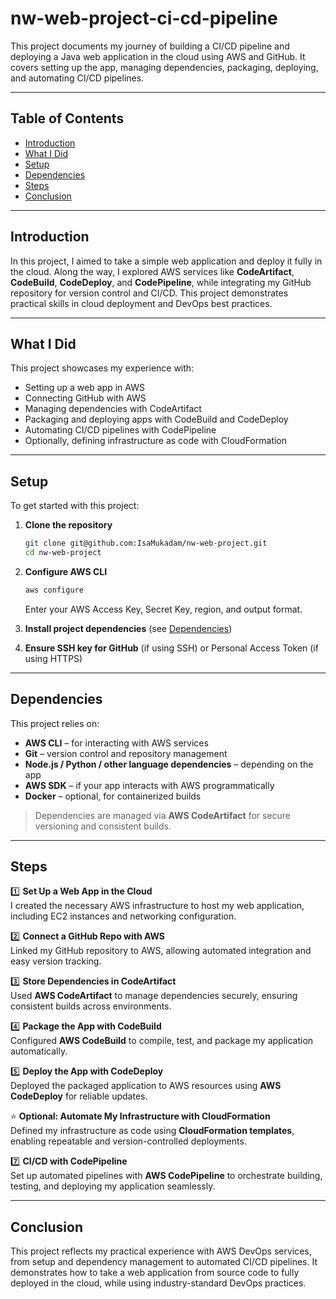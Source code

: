 # nw-web-project-ci-cd-pipeline

This project documents my journey of building a CI/CD pipeline and deploying a Java web application in the cloud using AWS and GitHub. It covers setting up the app, managing dependencies, packaging, deploying, and automating CI/CD pipelines.

---

## Table of Contents

- [Introduction](#introduction)  
- [What I Did](#what-i-did)  
- [Setup](#setup)  
- [Dependencies](#dependencies)  
- [Steps](#steps)  
- [Conclusion](#conclusion)  

---

## Introduction

In this project, I aimed to take a simple web application and deploy it fully in the cloud. Along the way, I explored AWS services like **CodeArtifact**, **CodeBuild**, **CodeDeploy**, and **CodePipeline**, while integrating my GitHub repository for version control and CI/CD. This project demonstrates practical skills in cloud deployment and DevOps best practices.

---

## What I Did

This project showcases my experience with:

- Setting up a web app in AWS  
- Connecting GitHub with AWS  
- Managing dependencies with CodeArtifact  
- Packaging and deploying apps with CodeBuild and CodeDeploy  
- Automating CI/CD pipelines with CodePipeline  
- Optionally, defining infrastructure as code with CloudFormation  

---

## Setup

To get started with this project:

1. **Clone the repository**  
    ```bash
    git clone git@github.com:IsaMukadam/nw-web-project.git
    cd nw-web-project
    ```

2. **Configure AWS CLI**  
    ```bash
    aws configure
    ```
    Enter your AWS Access Key, Secret Key, region, and output format.

3. **Install project dependencies** (see [Dependencies](#dependencies))  

4. **Ensure SSH key for GitHub** (if using SSH) or Personal Access Token (if using HTTPS)

---

## Dependencies

This project relies on:

- **AWS CLI** – for interacting with AWS services  
- **Git** – version control and repository management  
- **Node.js / Python / other language dependencies** – depending on the app  
- **AWS SDK** – if your app interacts with AWS programmatically  
- **Docker** – optional, for containerized builds  

> Dependencies are managed via **AWS CodeArtifact** for secure versioning and consistent builds.

---

## Steps

1️⃣ **Set Up a Web App in the Cloud**  
I created the necessary AWS infrastructure to host my web application, including EC2 instances and networking configuration.

2️⃣ **Connect a GitHub Repo with AWS**  
Linked my GitHub repository to AWS, allowing automated integration and easy version tracking.

3️⃣ **Store Dependencies in CodeArtifact**  
Used **AWS CodeArtifact** to manage dependencies securely, ensuring consistent builds across environments.

4️⃣ **Package the App with CodeBuild**  
Configured **AWS CodeBuild** to compile, test, and package my application automatically.

5️⃣ **Deploy the App with CodeDeploy**  
Deployed the packaged application to AWS resources using **AWS CodeDeploy** for reliable updates.

⭐️ **Optional: Automate My Infrastructure with CloudFormation**  
Defined my infrastructure as code using **CloudFormation templates**, enabling repeatable and version-controlled deployments.

7️⃣ **CI/CD with CodePipeline**  
Set up automated pipelines with **AWS CodePipeline** to orchestrate building, testing, and deploying my application seamlessly.

---

## Conclusion

This project reflects my practical experience with AWS DevOps services, from setup and dependency management to automated CI/CD pipelines. It demonstrates how to take a web application from source code to fully deployed in the cloud, while using industry-standard DevOps practices.

